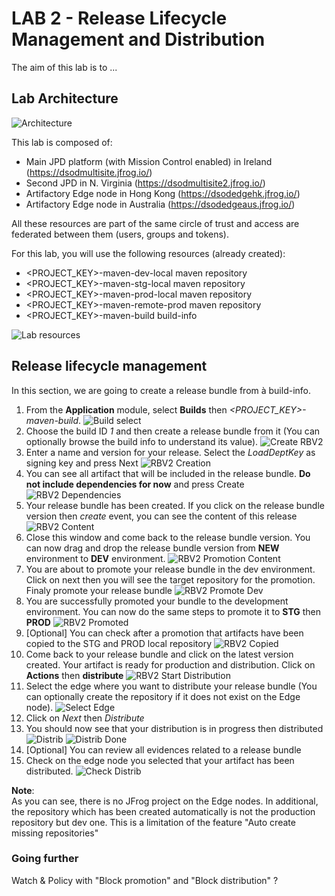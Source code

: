 # LAB 2 - Release Lifecycle Management and Distribution

The aim of this lab is to ...

## Lab Architecture

![Architecture](./assets/lab2_architecture.png)

This lab is composed of:

- Main JPD platform (with Mission Control enabled) in Ireland (https://dsodmultisite.jfrog.io/)
- Second JPD in N. Virginia (https://dsodmultisite2.jfrog.io/)
- Artifactory Edge node in Hong Kong (https://dsodedgehk.jfrog.io/)
- Artifactory Edge node in Australia (https://dsodedgeaus.jfrog.io/)

All these resources are part of the same circle of trust and access are federated between them (users, groups and tokens).

For this lab, you will use the following resources (already created):

- <PROJECT_KEY>-maven-dev-local maven repository
- <PROJECT_KEY>-maven-stg-local maven repository
- <PROJECT_KEY>-maven-prod-local maven repository
- <PROJECT_KEY>-maven-remote-prod maven repository
- <PROJECT_KEY>-maven-build build-info

![Lab resources](./assets/lab2_resources.png)

## Release lifecycle management

In this section, we are going to create a release bundle from à build-info. 

1. From the **Application** module, select **Builds** then *<PROJECT_KEY>-maven-build*. 
![Build select](./assets/lab2_select_build.png)
2. Choose the build ID *1* and then create a release bundle from it (You can optionally browse the build info to understand its value). 
![Create RBV2](./assets/create_rbv2_from_build.png)
3. Enter a name and version for your release. Select the *LoadDeptKey* as signing key and press Next
![RBV2 Creation](./assets/lab2_rbv2_creation.png)
4. You can see all artifact that will be included in the release bundle. **Do not include dependencies for now** and press Create
![RBV2 Dependencies](./assets/lab2_rbv2_dependencies.png)
5. Your release bundle has been created. If you click on the release bundle version then *create* event, you can see the content of this release
![RBV2 Content](./assets/lab2_rbv2_content.png)
6. Close this window and come back to the release bundle version. You can now drag and drop the release bundle version from **NEW** environment to **DEV** environment.
![RBV2 Promotion Content](./assets/lab2_promotion_content.png)
7. You are about to promote your release bundle in the dev environment. Click on next then you will see the target repository for the promotion. Finaly promote your release bundle
![RBV2 Promote Dev](./assets/lab2_promote_to_dev.png)
8. You are successfully promoted your bundle to the development environment. You can now do the same steps to promote it to **STG** then **PROD**
![RBV2 Promoted](./assets/lab2_rbv2_promoted.png)
9. [Optional] You can check after a promotion that artifacts have been copied to the STG and PROD local repository
![RBV2 Copied](./assets/lab2_artifact_copied.png)
10. Come back to your release bundle and click on the latest version created. Your artifact is ready for production and distribution. Click on **Actions** then **distribute**
![RBV2 Start Distribution](./assets/lab2_start_distribution.png)
11. Select the edge where you want to distribute your release bundle (You can optionally create the repository if it does not exist on the Edge node).
![Select Edge](./assets/lab2_select_edge.png)
12. Click on *Next* then *Distribute*
13. You should now see that your distribution is in progress then distributed
![Distrib](./assets/lab2_distrib_in_progress.png)
![Distrib Done](./assets/lab2_distrib_done.png)
14. [Optional] You can review all evidences related to a release bundle 
15. Check on the edge node you selected that your artifact has been distributed. 
![Check Distrib](./assets/lab2_check_distrib.png)

**Note**: <br>
As you can see, there is no JFrog project on the Edge nodes. In additional, the repository which has been created automatically is not the production repository but dev one. This is a limitation of the feature "Auto create missing repositories"

### Going further

Watch & Policy with "Block promotion" and "Block distribution" ?